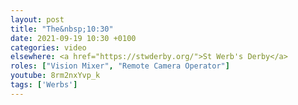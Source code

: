 ```yaml
---
layout: post
title: "The&nbsp;10:30"
date: 2021-09-19 10:30 +0100
categories: video
elsewhere: <a href="https://stwderby.org/">St Werb's Derby</a>
roles: ["Vision Mixer", "Remote Camera Operator"]
youtube: 8rm2nxYvp_k
tags: ['Werbs']
---
```

